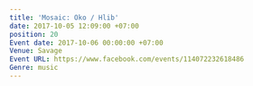 ```yaml
---
title: 'Mosaic: Oko / Hlib'
date: 2017-10-05 12:09:00 +07:00
position: 20
Event date: 2017-10-06 00:00:00 +07:00
Venue: Savage
Event URL: https://www.facebook.com/events/114072232618486
Genre: music
---
```



